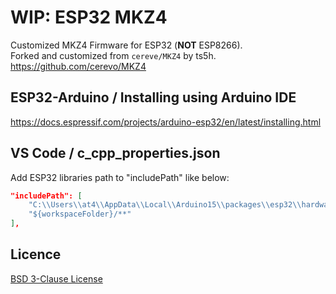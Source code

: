 # WIP: ESP32 MKZ4
Customized MKZ4 Firmware for ESP32 (**NOT** ESP8266).  
Forked and customized from `cereve/MKZ4` by ts5h.  
https://github.com/cerevo/MKZ4


## ESP32-Arduino / Installing using Arduino IDE

https://docs.espressif.com/projects/arduino-esp32/en/latest/installing.html


## VS Code / c_cpp_properties.json

Add ESP32 libraries path to "includePath" like below:

```.vscode/c_cpp_properties.json
"includePath": [
    "C:\\Users\\at4\\AppData\\Local\\Arduino15\\packages\\esp32\\hardware\\esp32\\2.0.2\\libraries",
    "${workspaceFolder}/**"
],
```


## Licence

[BSD 3-Clause License](https://opensource.org/licenses/BSD-3-Clause)